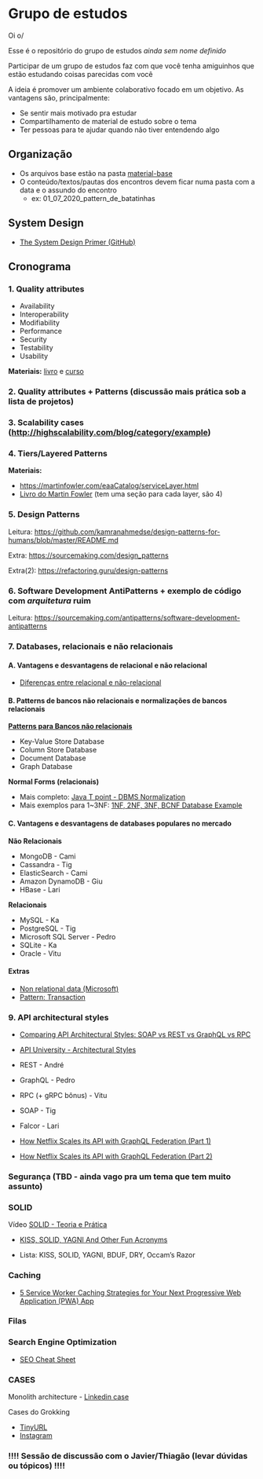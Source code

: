 # Grupo de estudos

Oi o/

Esse é o repositório do grupo de estudos _ainda sem nome definido_

Participar de um grupo de estudos faz com que você tenha amiguinhos que estão estudando coisas parecidas com você

A ideia é promover um ambiente colaborativo focado em um objetivo. As vantagens são, principalmente:
* Se sentir mais motivado pra estudar
* Compartilhamento de material de estudo sobre o tema
* Ter pessoas para te ajudar quando não tiver entendendo algo

## Organização

* Os arquivos base estão na pasta [material-base](./material-base)
* O conteúdo/textos/pautas dos encontros devem ficar numa pasta com a data e o assundo do encontro
  * ex: 01_07_2020_pattern_de_batatinhas

## System Design

* [The System Design Primer (GitHub)](https://github.com/donnemartin/system-design-primer)

## Cronograma

### 1. Quality attributes

* Availability
* Interoperability
* Modifiability
* Performance
* Security
* Testability
* Usability

**Materiais:** [livro](./material-base/software-architecture-in-practice-3rd.pdf) e [curso](https://www.coursera.org/lecture/software-architecture/3-3-2-analyzing-and-evaluating-an-architecture-uEtkN)

### 2. Quality attributes + Patterns (discussão mais prática sob a lista de projetos)

### 3. Scalability cases (http://highscalability.com/blog/category/example)

### 4. Tiers/Layered Patterns

**Materiais:**

* https://martinfowler.com/eaaCatalog/serviceLayer.html
* [Livro do Martin Fowler](./material-base/software-architecture-patterns.pdf) (tem uma seção para cada layer, são 4)

### 5. Design Patterns

Leitura: https://github.com/kamranahmedse/design-patterns-for-humans/blob/master/README.md

Extra: https://sourcemaking.com/design_patterns

Extra(2): https://refactoring.guru/design-patterns

### 6. Software Development AntiPatterns + exemplo de código com *arquitetura* ruim

Leitura: https://sourcemaking.com/antipatterns/software-development-antipatterns

### 7. Databases, relacionais e não relacionais

#### A. Vantagens e desvantagens de relacional e não relacional 

* [Diferenças entre relacional e não-relacional](https://medium.com/@zhenwu93/relational-vs-non-relational-databases-8336870da8bc)

#### B. Patterns de bancos não relacionais e normalizações de bancos relacionais

**[Patterns para Bancos não relacionais](https://www.geeksforgeeks.org/nosql-data-architecture-patterns/)**
* Key-Value Store Database
* Column Store Database
* Document Database
* Graph Database

**Normal Forms (relacionais)**
* Mais completo: [Java T point - DBMS Normalization](https://www.javatpoint.com/dbms-normalization)
* Mais exemplos para 1~3NF: [1NF, 2NF, 3NF, BCNF Database Example](https://www.guru99.com/database-normalization.html)

#### C. Vantagens e desvantagens de databases populares no mercado

**Não Relacionais**
* MongoDB - Cami
* Cassandra - Tig
* ElasticSearch - Cami
* Amazon DynamoDB - Giu
* HBase - Lari

**Relacionais**
* MySQL - Ka
* PostgreSQL - Tig
* Microsoft SQL Server - Pedro
* SQLite - Ka
* Oracle - Vitu

#### Extras
* [Non relational data (Microsoft)](https://docs.microsoft.com/en-us/azure/architecture/data-guide/big-data/non-relational-data)
* [Pattern: Transaction](https://www.tonymarston.net/php-mysql/transaction-patterns.html#transaction.pattern)

### 9. API architectural styles
* [Comparing API Architectural Styles: SOAP vs REST vs GraphQL vs RPC](https://levelup.gitconnected.com/comparing-api-architectural-styles-soap-vs-rest-vs-graphql-vs-rpc-84a3720adefa)
* [API University - Architectural Styles](https://api-university.com/blog/architectural-style-for-apis/)

* REST - André
* GraphQL - Pedro
* RPC (+ gRPC bônus) - Vitu
* SOAP - Tig
* Falcor - Lari

* [How Netflix Scales its API with GraphQL Federation (Part 1)](https://netflixtechblog.com/how-netflix-scales-its-api-with-graphql-federation-part-1-ae3557c187e2)
* [How Netflix Scales its API with GraphQL Federation (Part 2)](https://netflixtechblog.com/how-netflix-scales-its-api-with-graphql-federation-part-2-bbe71aaec44a)

### Segurança (TBD - ainda vago pra um tema que tem muito assunto)

### SOLID

Vídeo [SOLID - Teoria e Prática](https://www.youtube.com/watch?v=Q2QdkiX6p_Y&amp=&t=7s)

* [KISS, SOLID, YAGNI And Other Fun Acronyms](https://blog.bitsrc.io/kiss-solid-yagni-and-other-fun-acronyms-b5d207530335)

* Lista: KISS, SOLID, YAGNI, BDUF, DRY, Occam’s Razor

### Caching

* [5 Service Worker Caching Strategies for Your Next Progressive Web Application (PWA) App](https://blog.bitsrc.io/5-service-worker-caching-strategies-for-your-next-pwa-app-58539f156f52)

### Filas


### Search Engine Optimization

* [SEO Cheat Sheet](https://d2v4zi8pl64nxt.cloudfront.net/seo-cheat-sheet.pdf?__hstc=103427807.84b9af0d3d2bd9b6fe60930338d41956.1614771424594.1614771424594.1614771424594.1&__hssc=103427807.1.1614771424595&__hsfp=1103165692)


### CASES

Monolith architecture - [Linkedin case](https://engineering.linkedin.com/architecture/brief-history-scaling-linkedin)

Cases do Grokking

* [TinyURL](https://www.educative.io/courses/grokking-the-system-design-interview/m2ygV4E81AR)
* [Instagram](https://www.educative.io/courses/grokking-the-system-design-interview/m2yDVZnQ8lG)

### !!!! Sessão de discussão com o Javier/Thiagão (levar dúvidas ou tópicos) !!!!
